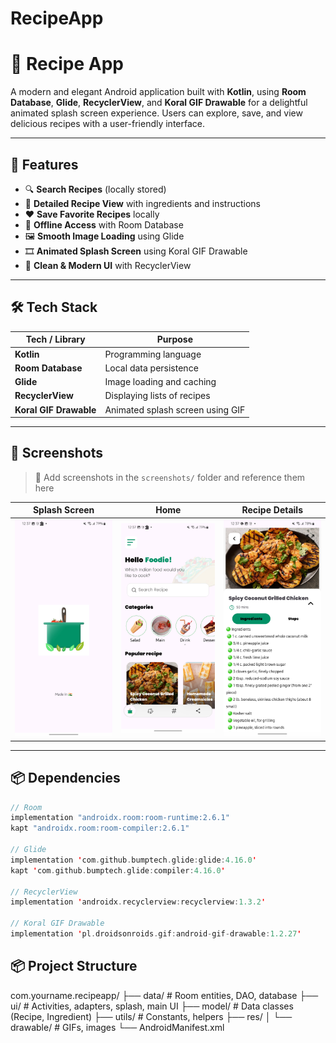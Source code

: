 # RecipeApp

# 🍲 Recipe App

A modern and elegant Android application built with **Kotlin**, using **Room Database**, **Glide**, **RecyclerView**, and **Koral GIF Drawable** for a delightful animated splash screen experience. Users can explore, save, and view delicious recipes with a user-friendly interface.

---

## 🚀 Features

- 🔍 **Search Recipes** (locally stored)
- 🧾 **Detailed Recipe View** with ingredients and instructions
- ❤️ **Save Favorite Recipes** locally
- 📁 **Offline Access** with Room Database
- 🖼️ **Smooth Image Loading** using Glide
- 🎞️ **Animated Splash Screen** using Koral GIF Drawable
- 🧹 **Clean & Modern UI** with RecyclerView

---

## 🛠️ Tech Stack

| Tech / Library         | Purpose                                 |
|------------------------|------------------------------------------|
| **Kotlin**             | Programming language                     |
| **Room Database**      | Local data persistence                   |
| **Glide**              | Image loading and caching                |
| **RecyclerView**       | Displaying lists of recipes              |
| **Koral GIF Drawable** | Animated splash screen using GIF         |

---

## 📸 Screenshots

> 📌 Add screenshots in the `screenshots/` folder and reference them here

| Splash Screen | Home | Recipe Details |
|---------------|------|----------------|
| ![Splash](https://github.com/Mayank-Rai94/RecipeApp/blob/8c0e2a04b81b08d1f875597f6ae96c9a9d786050/Recipe4.jpg) | ![Home](https://github.com/Mayank-Rai94/RecipeApp/blob/8c0e2a04b81b08d1f875597f6ae96c9a9d786050/Recipe3.jpg) | ![Details](https://github.com/Mayank-Rai94/RecipeApp/blob/8c0e2a04b81b08d1f875597f6ae96c9a9d786050/Recipe5.jpg) |

---

## 📦 Dependencies

```kotlin
// Room
implementation "androidx.room:room-runtime:2.6.1"
kapt "androidx.room:room-compiler:2.6.1"

// Glide
implementation 'com.github.bumptech.glide:glide:4.16.0'
kapt 'com.github.bumptech.glide:compiler:4.16.0'

// RecyclerView
implementation 'androidx.recyclerview:recyclerview:1.3.2'

// Koral GIF Drawable
implementation 'pl.droidsonroids.gif:android-gif-drawable:1.2.27'

```
## 📦 Project Structure
com.yourname.recipeapp/
├── data/                 # Room entities, DAO, database
├── ui/                   # Activities, adapters, splash, main UI
├── model/                # Data classes (Recipe, Ingredient)
├── utils/                # Constants, helpers
├── res/
│   └── drawable/         # GIFs, images
└── AndroidManifest.xml




